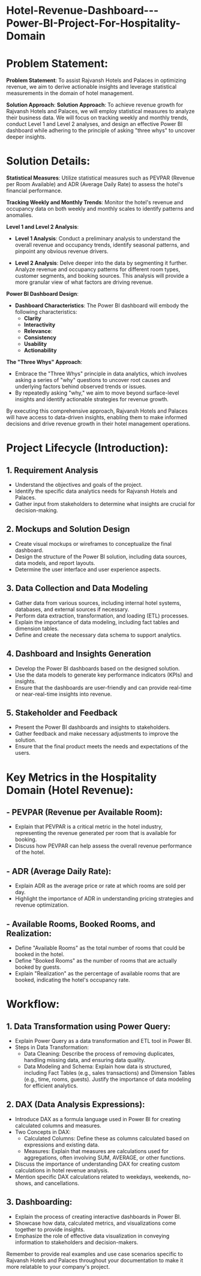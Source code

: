 # Hotel-Revenue-Dashboard---Power-BI-Project-For-Hospitality-Domain
# Problem Statement:
**Problem Statement**: To assist Rajvansh Hotels and Palaces in optimizing revenue, we aim to derive actionable insights and leverage statistical measurements in the domain of hotel management.

**Solution Approach**:
**Solution Approach**: To achieve revenue growth for Rajvansh Hotels and Palaces, we will employ statistical measures to analyze their business data. We will focus on tracking weekly and monthly trends, conduct Level 1 and Level 2 analyses, and design an effective Power BI dashboard while adhering to the principle of asking "three whys" to uncover deeper insights.

# Solution Details:
**Statistical Measures**: Utilize statistical measures such as PEVPAR (Revenue per Room Available) and ADR (Average Daily Rate) to assess the hotel's financial performance.

**Tracking Weekly and Monthly Trends**: Monitor the hotel's revenue and occupancy data on both weekly and monthly scales to identify patterns and anomalies.

**Level 1 and Level 2 Analysis**:
- **Level 1 Analysis**: Conduct a preliminary analysis to understand the overall revenue and occupancy trends, identify seasonal patterns, and pinpoint any obvious revenue drivers.

- **Level 2 Analysis**: Delve deeper into the data by segmenting it further. Analyze revenue and occupancy patterns for different room types, customer segments, and booking sources. This analysis will provide a more granular view of what factors are driving revenue.

**Power BI Dashboard Design**:
- **Dashboard Characteristics**: The Power BI dashboard will embody the following characteristics:
  - **Clarity**
  - **Interactivity** 
  - **Relevance**:
  - **Consistency** 
  - **Usability**
  - **Actionability**

**The "Three Whys" Approach**:
- Embrace the "Three Whys" principle in data analytics, which involves asking a series of "why" questions to uncover root causes and underlying factors behind observed trends or issues.
- By repeatedly asking "why," we aim to move beyond surface-level insights and identify actionable strategies for revenue growth.

By executing this comprehensive approach, Rajvansh Hotels and Palaces will have access to data-driven insights, enabling them to make informed decisions and drive revenue growth in their hotel management operations.


# Project Lifecycle (Introduction):

## 1. Requirement Analysis
   - Understand the objectives and goals of the project.
   - Identify the specific data analytics needs for Rajvansh Hotels and Palaces.
   - Gather input from stakeholders to determine what insights are crucial for decision-making.

## 2. Mockups and Solution Design
   - Create visual mockups or wireframes to conceptualize the final dashboard.
   - Design the structure of the Power BI solution, including data sources, data models, and report layouts.
   - Determine the user interface and user experience aspects.

## 3. Data Collection and Data Modeling
   - Gather data from various sources, including internal hotel systems, databases, and external sources if necessary.
   - Perform data extraction, transformation, and loading (ETL) processes.
   - Explain the importance of data modeling, including fact tables and dimension tables.
   - Define and create the necessary data schema to support analytics.

## 4. Dashboard and Insights Generation
   - Develop the Power BI dashboards based on the designed solution.
   - Use the data models to generate key performance indicators (KPIs) and insights.
   - Ensure that the dashboards are user-friendly and can provide real-time or near-real-time insights into revenue.

## 5. Stakeholder and Feedback
   - Present the Power BI dashboards and insights to stakeholders.
   - Gather feedback and make necessary adjustments to improve the solution.
   - Ensure that the final product meets the needs and expectations of the users.

# Key Metrics in the Hospitality Domain (Hotel Revenue):

## - PEVPAR (Revenue per Available Room):
   - Explain that PEVPAR is a critical metric in the hotel industry, representing the revenue generated per room that is available for booking.
   - Discuss how PEVPAR can help assess the overall revenue performance of the hotel.

## - ADR (Average Daily Rate):
   - Explain ADR as the average price or rate at which rooms are sold per day.
   - Highlight the importance of ADR in understanding pricing strategies and revenue optimization.

## - Available Rooms, Booked Rooms, and Realization:
   - Define "Available Rooms" as the total number of rooms that could be booked in the hotel.
   - Define "Booked Rooms" as the number of rooms that are actually booked by guests.
   - Explain "Realization" as the percentage of available rooms that are booked, indicating the hotel's occupancy rate.

# Workflow:

## 1. Data Transformation using Power Query:
   - Explain Power Query as a data transformation and ETL tool in Power BI.
   - Steps in Data Transformation:
     - Data Cleaning: Describe the process of removing duplicates, handling missing data, and ensuring data quality.
     - Data Modeling and Schema: Explain how data is structured, including Fact Tables (e.g., sales transactions) and Dimension Tables (e.g., time, rooms, guests). Justify the importance of data modeling for efficient analytics.

## 2. DAX (Data Analysis Expressions):
   - Introduce DAX as a formula language used in Power BI for creating calculated columns and measures.
   - Two Concepts in DAX:
     - Calculated Columns: Define these as columns calculated based on expressions and existing data.
     - Measures: Explain that measures are calculations used for aggregations, often involving SUM, AVERAGE, or other functions.
   - Discuss the importance of understanding DAX for creating custom calculations in hotel revenue analysis.
   - Mention specific DAX calculations related to weekdays, weekends, no-shows, and cancellations.

## 3. Dashboarding:
   - Explain the process of creating interactive dashboards in Power BI.
   - Showcase how data, calculated metrics, and visualizations come together to provide insights.
   - Emphasize the role of effective data visualization in conveying information to stakeholders and decision-makers.

Remember to provide real examples and use case scenarios specific to Rajvansh Hotels and Palaces throughout your documentation to make it more relatable to your company's project.
